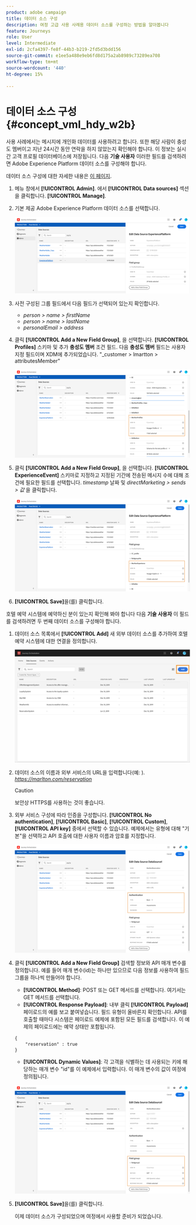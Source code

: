 ```yaml
---
product: adobe campaign
title: 데이터 소스 구성
description: 여정 고급 사용 사례용 데이터 소스를 구성하는 방법을 알아봅니다
feature: Journeys
role: User
level: Intermediate
exl-id: 2cfa4397-fe8f-44b3-b219-2fd5d3bdd156
source-git-commit: e1ee5a488e9eb6fd8d175a2ab8989c73289ea708
workflow-type: tm+mt
source-wordcount: '440'
ht-degree: 15%

---
```


# 데이터 소스 구성 {#concept_vml_hdy_w2b}

사용 사례에서는 메시지에 개인화 데이터를 사용하려고 합니다. 또한 해당 사람이 충성도 멤버이고 지난 24시간 동안 연락을 하지 않았는지 확인해야 합니다. 이 정보는 실시간 고객 프로필 데이터베이스에 저장됩니다. 다음 **기술 사용자** 이러한 필드를 검색하려면 Adobe Experience Platform 데이터 소스를 구성해야 합니다.

데이터 소스 구성에 대한 자세한 내용은 [이 페이지](../datasource/about-data-sources.md).

1. 메뉴 창에서 **[!UICONTROL Admin]**. 에서 **[!UICONTROL Data sources]** 섹션을 클릭합니다. **[!UICONTROL Manage]**.
1. 기본 제공 Adobe Experience Platform 데이터 소스를 선택합니다.

   ![](../assets/journey23.png)

1. 사전 구성된 그룹 필드에서 다음 필드가 선택되어 있는지 확인합니다.

   * _person > name > firstName_
   * _person > name > lastName_
   * _personalEmail > address_

1. 클릭 **[!UICONTROL Add a New Field Group]**, 을 선택합니다. **[!UICONTROL Profiles]** 스키마 및 추가 **충성도 멤버** 조건 필드. 다음 **충성도 멤버** 필드는 사용자 지정 필드이며 XDM에 추가되었습니다. &quot;_customer > lmartton > attributesMember&quot;

   ![](../assets/journeyuc2_6.png)

1. 클릭 **[!UICONTROL Add a New Field Group]**, 을 선택합니다. **[!UICONTROL ExperienceEvent]** 스키마로 지정하고 지정된 기간에 전송된 메시지 수에 대해 조건에 필요한 필드를 선택합니다. _timestamp_ 날짜 및 _directMarketing > sends > 값_ 을 클릭합니다.

   ![](../assets/journeyuc2_7.png)

1. **[!UICONTROL Save]**&#x200B;을(를) 클릭합니다.

호텔 예약 시스템에 예약하신 분이 있는지 확인해 봐야 합니다 다음 **기술 사용자** 이 필드를 검색하려면 두 번째 데이터 소스를 구성해야 합니다.

1. 데이터 소스 목록에서 **[!UICONTROL Add]** 새 외부 데이터 소스를 추가하여 호텔 예약 시스템에 대한 연결을 정의합니다.

   ![](../assets/journeyuc2_9.png)

1. 데이터 소스의 이름과 외부 서비스의 URL을 입력합니다(예: ). _https://marlton.com/reservation_

   >[!CAUTION]
   >
   >보안상 HTTPS를 사용하는 것이 좋습니다.

1. 외부 서비스 구성에 따라 인증을 구성합니다. **[!UICONTROL No authentication]**, **[!UICONTROL Basic]**, **[!UICONTROL Custom]**, **[!UICONTROL API key]** 중에서 선택할 수 있습니다. 예제에서는 유형에 대해 &quot;기본&quot;을 선택하고 API 호출에 대한 사용자 이름과 암호를 지정합니다.

   ![](../assets/journeyuc2_10.png)

1. 클릭 **[!UICONTROL Add a New Field Group]** 검색할 정보와 API 매개 변수를 정의합니다. 예를 들어 매개 변수(id)는 하나만 있으므로 다음 정보를 사용하여 필드 그룹을 하나씩 만들어야 합니다.

   * **[!UICONTROL Method]**: POST 또는 GET 메서드를 선택합니다. 여기서는 GET 메서드를 선택합니다.
   * **[!UICONTROL Response Payload]**: 내부 클릭 **[!UICONTROL Payload]** 페이로드의 예를 보고 붙여넣습니다. 필드 유형이 올바른지 확인합니다. API를 호출할 때마다 시스템은 페이로드 예제에 포함된 모든 필드를 검색합니다. 이 예제의 페이로드에는 예약 상태만 포함됩니다.

   ```
   {
       "reservation" : true
   }
   ```

   * **[!UICONTROL Dynamic Values]**: 각 고객을 식별하는 데 사용되는 키에 해당하는 매개 변수 &quot;id&quot;를 이 예제에서 입력합니다. 이 매개 변수의 값이 여정에 정의됩니다.

   ![](../assets/journeyuc2_11.png)

1. **[!UICONTROL Save]**&#x200B;을(를) 클릭합니다.

   이제 데이터 소스가 구성되었으며 여정에서 사용할 준비가 되었습니다.
